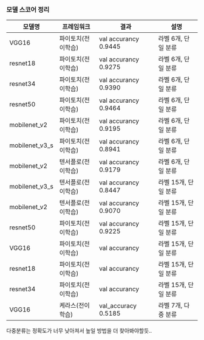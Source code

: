 ### 모델 스코어 정리

|모델명|프레임워크|결과|설명
|------|---|---|---|
|VGG16|파이토치(전이학습)|val accurancy 0.9445|라벨 6개, 단일 분류
|resnet18|파이토치(전이학습)|val accurancy 0.9275|라벨 6개, 단일 분류
|resnet34|파이토치(전이학습)|val accurancy 0.9390|라벨 6개, 단일 분류
|resnet50|파이토치(전이학습)|val accurancy 0.9464|라벨 6개, 단일 분류
|mobilenet_v2|파이토치(전이학습)|val accurancy 0.9195|라벨 6개, 단일 분류
|mobilenet_v3_s|파이토치(전이학습)|val accurancy 0.8941|라벨 6개, 단일 분류
|mobilenet_v2|텐서플로(전이학습)|val accurancy 0.9179|라벨 6개, 단일 분류
|mobilenet_v3_s|텐서플로(전이학습)|val accurancy 0.8447|라벨 15개, 단일 분류
|mobilenet_v2|텐서플로(전이학습)|val accurancy 0.9070|라벨 15개, 단일 분류
|resnet50|파이토치(전이학습)|val accurancy 0.9225|라벨 15개, 단일 분류
|VGG16|파이토치(전이학습)|val accurancy |라벨 15개, 단일 분류
|resnet18|파이토치(전이학습)|val accurancy  |라벨 15개, 단일 분류
|resnet34|파이토치(전이학습)|val accurancy  |라벨 15개, 단일 분류
|VGG16|케라스(전이학습)|val_accuracy 0.5185|라벨 7개, 다중 분류 


다중분류는 정확도가 너무 낮아져서 높일 방법을 더 찾아봐야할듯..
